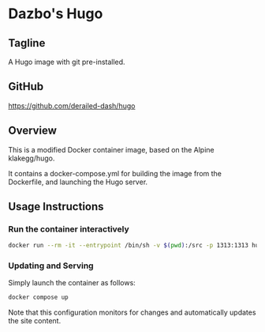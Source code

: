 # Dazbo's Hugo

## Tagline

A Hugo image with git pre-installed.

## GitHub

https://github.com/derailed-dash/hugo

## Overview

This is a modified Docker container image, based on the Alpine klakegg/hugo.

It contains a docker-compose.yml for building the image from the Dockerfile, and launching the Hugo server.

## Usage Instructions

### Run the container interactively

```bash
docker run --rm -it --entrypoint /bin/sh -v $(pwd):/src -p 1313:1313 hugo-engine:0.1
```

### Updating and Serving

Simply launch the container as follows:

```bash
docker compose up
```

Note that this configuration monitors for changes and automatically updates the site content.
